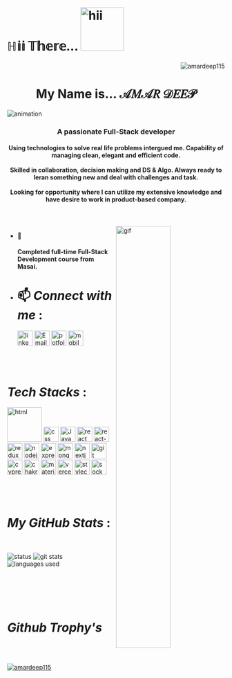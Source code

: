 # <h1 align="left">ℍ𝕚𝕚 𝕋𝕙𝕖𝕣𝕖... <img style="width:100px" src="https://media2.giphy.com/media/B6ks3eTSxhk4EvABa6/giphy.gif?cid=6c09b95277fbbaccc8a36f525bd574eb475f52e5eed9230a&rid=giphy.gif&ct=s" alt="hii"/> </h1>  <p align="right"> <img src="https://komarev.com/ghpvc/?username=amardeep115&label=Profile%20views&color=0e75b6&style=flat" alt="amardeep115" /> </p>
<h1 align="center" font-style="copperplate,papyrus">My Name is... 𝒜𝑀𝒜𝑅 𝒟𝐸𝐸𝒫</h1>
<img src="https://readme-typing-svg.demolab.com/?lines=1200.plus+hrs+coding;100.plus+hrs+soft+skill+development;80.plus+mini+projects;300.plus+hrs+Data+Structure+&+Algo.;5.plus+projects!&font=Fira%20Code&center=true&width=420&height=100&duration=4000&pause=1000&color=#36BCF7FF" alt="animation"/>
<h3 align="center">A passionate Full-Stack developer</h3>

<h4 align="center">Using technologies to solve real life problems intergued me.
Capability of managing clean, elegant and efficient code.
       <br/>
       <br/>
Skilled in collaboration, decision making and DS & Algo.
Always ready to leran something new and deal with challenges and task.
       <br/>
       <br/>
Looking for opportunity where I can utilize my extensive knowledge and have desire to work in product-based company.</h4>
<br/>
<br/>

<img align="right" src="https://blog.uniecampus.it/wp-content/uploads/2021/07/shutterstock_1449924503.png" style="width:50%;height:50%" alt="gif"/>

- 🌱 <h4>Completed full-time Full-Stack Development course from Masai.</h4>
- <h1>📫 <i>Connect with me</i> :</h1>
       <div display="flex">
       <a href="https://linkedin.com/in/amar-deep-8359aa246/" target="_blank"><img src="https://user-images.githubusercontent.com/105987614/227213313-7192b532-7bee-4145-9f7c-d02080108b60.png" alt="linkedIn" height="35" /></a>
         <a href="mailto:amar1998deep@gmail.com" align="left" target="_blank"><img src="https://user-images.githubusercontent.com/105987614/227215161-f02149cd-8c22-49f2-a174-3bf84318d424.png" alt="Email" height="35"/></a>
       <a href="http://amardeep115.github.io" align="left" target="_blank"><img src="https://user-images.githubusercontent.com/105987614/227213957-ba774f06-74ef-4f09-9c33-6470395a7af8.png" alt="potfolio" height="35"/></a>
       <a align="left" href="tel:+916388898362"> <img src="https://user-images.githubusercontent.com/105987614/227214307-35c35433-d220-4171-8108-f4cef5bc09c6.png" alt="mobile" height="35"></a>
         <p align="left">
       </p>
       
       
       
<!--        <img src="https://github-readme-stats.vercel.app/api?username=AMARDEEP115&show_icons=true&locale=en" alt="status"/> -->
<br/>
<br/>
       <h1><i>Tech Stacks</i> :</h1>
       <div display="flex" flex-wrap="wrap">
              <img src="https://user-images.githubusercontent.com/105987614/227203335-c1992011-ea4e-4225-a2b0-60303d2bbc65.png" alt="html" width="80"/>
              <img src="https://user-images.githubusercontent.com/105987614/227204089-6a531338-6e60-40ae-9875-facd3b53b96e.png" alt="css" height="35"/>
              <img src="https://user-images.githubusercontent.com/105987614/227204542-97fe8905-28ee-44b1-a47e-35800b11036c.png" alt="JavaScript" height="35"/>
              <img src="https://user-images.githubusercontent.com/105987614/227205059-13036ee3-cf54-4ea9-80ac-069383f9fe58.png" alt="react" height="35" />
              <img src="https://user-images.githubusercontent.com/105987614/227205214-d8cea420-88c4-490c-a37a-698e55a2eb7e.png" alt="react-eouter-dom" height="35" />
              <img src="https://user-images.githubusercontent.com/105987614/227205389-c79c26d8-6931-445d-9b89-00cc847ab2fb.png" alt="redux" height="35" />
              <img src="https://user-images.githubusercontent.com/105987614/227205523-1acee2d3-8feb-43c7-9bfe-79faf8a12d07.png" alt="nodejs" height="35" />
              <img src="https://user-images.githubusercontent.com/105987614/227205671-887f48bd-e9e9-4a27-8189-c850f227fae3.png" alt="express" height="35" />
              <img src="https://user-images.githubusercontent.com/105987614/227205841-cfc25ae8-c216-4754-90da-ae50fc6171b8.png" alt="mongoDB" height="35" />
              <img src="https://user-images.githubusercontent.com/105987614/227205988-65f4312e-c56a-47ec-a66f-641284152e7e.png" alt="nextjs" height="35" />
              <img src="https://user-images.githubusercontent.com/105987614/227206130-3514ac67-f8f7-47a4-bcb7-1fcab09abe08.png" alt="git" height="35" />
              <img src="https://user-images.githubusercontent.com/105987614/227206729-b18665b9-7a14-4328-a7b4-3515bc706c96.png" alt="cypress" height="35" />
              <img src="https://user-images.githubusercontent.com/105987614/227206907-9b3b044a-e626-4653-acb8-efe07756365a.png" alt="chakra-ui" height="35" />
              <img src="https://user-images.githubusercontent.com/105987614/227207202-b340bd1f-c08f-41c8-82fb-9133fa9541d1.png" alt="material-ui" height="35" />
              <img src="https://user-images.githubusercontent.com/105987614/227207325-26be6e04-983b-448e-8505-39ffff3e429e.png" alt="vercel" height="35" />
              <img src="https://user-images.githubusercontent.com/105987614/227207506-22f79d79-0d58-43a6-ac13-59001f4401aa.png" alt="stylecomponents" height="35" />
              <img src="https://user-images.githubusercontent.com/105987614/227207631-076ed720-477a-428c-ba21-16e01f52297e.png" alt="socketio" height="35" />
       </div>
<br/>
<br/>
<div width="100%">
       <br/>
       <h1><i>My GitHub Stats</i> :</h1>
       <br/>
       <br/>
       <img src="https://github-readme-stats.vercel.app/api?username=AMARDEEP115&show_icons=true&locale=en&theme=dark" alt="status" />
       <img src="https://streak-stats.demolab.com/?user=AMARDEEP115&theme=dark" alt="git stats" />
       <br/>
       <img src="https://github-readme-stats.vercel.app/api/top-langs/?username=AMARDEEP115&layout=compact&theme=dark" alt="languages used" />
       <br/>
       <br/>
       <br/>
       <p align="left">
       </p>
 </div> 
       <br/>
       <br/>
       <h1><i>Github Trophy's</i></h1>
       <br/>
       <br/>
       <p align="left"> <a href="https://github.com/ryo-ma/github-profile-trophy"><img src="https://github-profile-trophy.vercel.app/?username=amardeep115" alt="amardeep115" /></a> </p>
       <br/>
       <br/>
       
<!--
**AMARDEEP115/AMARDEEP115** is a ✨ _special_ ✨ repository because its `README.md` (this file) appears on your GitHub profile.

Here are some ideas to get you started:

- 🔭 I’m currently working on ...
- 🌱 I’m currently learning ... Full-Stack Development
- 👯 I’m looking to collaborate on ...
- 🤔 I’m looking for help with ...
- 💬 Ask me about ... HTML | CSS | JavaScript | React JS | Redux
- 📫 How to reach me: ... amar1998deep@gmail.com
- 😄 Pronouns: ...
- ⚡ Fun fact: ... I'm good at guessing
-->
